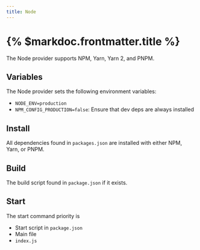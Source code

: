 ```yaml
---
title: Node
---
```


# {% $markdoc.frontmatter.title %}

The Node provider supports NPM, Yarn, Yarn 2, and PNPM.

## Variables

The Node provider sets the following environment variables:

- `NODE_ENV=production`
- `NPM_CONFIG_PRODUCTION=false`: Ensure that dev deps are always installed

## Install

All dependencies found in `packages.json` are installed with either NPM, Yarn, or PNPM.

## Build

The build script found in `package.json` if it exists.

## Start

The start command priority is

- Start script in `package.json`
- Main file
- `index.js`
